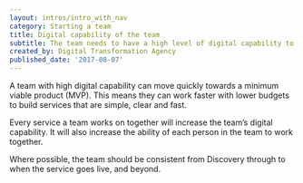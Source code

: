 ```yaml
---
layout: intros/intro_with_nav
category: Starting a team
title: Digital capability of the team
subtitle: The team needs to have a high level of digital capability to build services that meet the needs of users.
created_by: Digital Transformation Agency
published_date: '2017-08-07'
---
```


A team with high digital capability can move quickly towards a minimum viable product (MVP). This means they can work faster with lower budgets to build services that are simple, clear and fast.

Every service a team works on together will increase the team’s digital capability. It will also increase the ability of each person in the team to work together.

Where possible, the team should be consistent from Discovery through to when the service goes live, and beyond.
